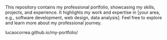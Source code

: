 This repository contains my professional portfolio, showcasing my skills, projects, and experience. It highlights my work and expertise in [your area, e.g., software development, web design, data analysis]. Feel free to explore and learn more about my professional journey.

lucaocorrea.github.io/my-portfolio/
